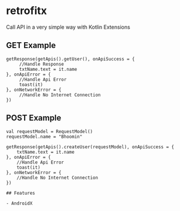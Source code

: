 # retrofitx
Call API in a very simple way with Kotlin Extensions

## GET Example
```
getResponse(getApis().getUser(), onApiSuccess = {
     //Handle Response
     txtName.text = it.name
}, onApiError = {
     //Handle Api Error
     toast(it)
}, onNetworkError = {
     //Handle No Internet Connection
})

```

## POST Example
```
val requestModel = RequestModel()
requestModel.name = "Bhoomin"

getResponse(getApis().createUser(requestModel), onApiSuccess = {
    txtName.text = it.name
}, onApiError = {
    //Handle Api Error
    toast(it)
}, onNetworkError = {
    //Handle No Internet Connection
})

## Features

- AndroidX

